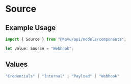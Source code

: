 # Source

## Example Usage

```typescript
import { Source } from "@novu/api/models/components";

let value: Source = "Webhook";
```

## Values

```typescript
"Credentials" | "Internal" | "Payload" | "Webhook"
```